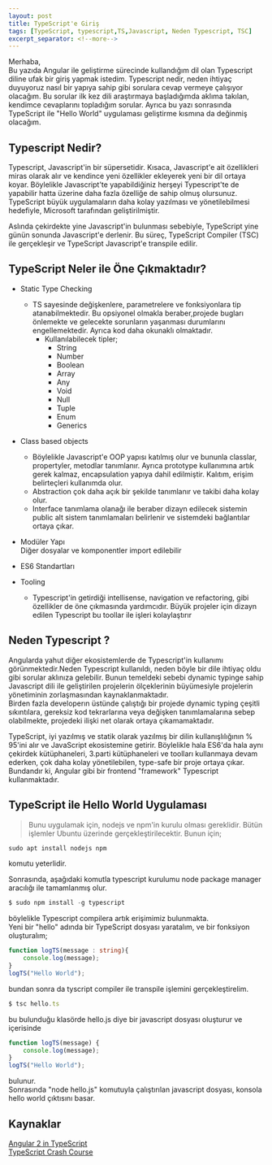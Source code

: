 ```yaml
---
layout: post
title: TypeScript'e Giriş
tags: [TypeScript, typescript,TS,Javascript, Neden Typescript, TSC]
excerpt_separator: <!--more-->
---
```


Merhaba,  
Bu yazıda Angular ile geliştirme sürecinde kullandığım dil olan Typescript diline ufak bir giriş yapmak istedim. Typescript nedir, neden ihtiyaç duyuyoruz
nasıl bir yapıya sahip gibi sorulara cevap vermeye çalışıyor olacağım. Bu sorular ilk kez dili araştırmaya başladığımda aklıma takılan, kendimce cevaplarını topladığım sorular. Ayrıca bu yazı sonrasında TypeScript ile "Hello World" uygulaması geliştirme kısmına da değinmiş olacağım.
<!--more-->




## Typescript Nedir?
Typescript, Javascript'in bir süpersetidir. Kısaca, Javascript'e ait özellikleri miras olarak alır ve kendince yeni özellikler ekleyerek yeni bir dil ortaya koyar. Böylelikle Javascript'te yapabildiğiniz herşeyi Typescript'te de yapabilir hatta üzerine daha fazla özelliğe de sahip olmuş olursunuz. TypeScript büyük uygulamaların daha kolay yazılması ve yönetilebilmesi hedefiyle, Microsoft tarafından geliştirilmiştir.  

Aslında çekirdekte yine Javascript'in bulunması sebebiyle, TypeScript yine günün sonunda Javascript'e derlenir. Bu süreç, TypeScript Compiler (TSC) ile gerçekleşir ve TypeScript Javascript'e transpile edilir.  

## TypeScript Neler ile Öne Çıkmaktadır?

* Static Type Checking
    - TS sayesinde değişkenlere, parametrelere ve fonksiyonlara tip atanabilmektedir. 
        Bu opsiyonel olmakla beraber,projede bugları önlemekte ve gelecekte sorunların yaşanması durumlarını 
        engellemektedir. Ayrıca kod daha okunaklı olmaktadır.
        - Kullanılabilecek tipler;
            - String
            - Number
            - Boolean 
            - Array
            - Any
            - Void
            - Null
            - Tuple
            - Enum
            - Generics

* Class based objects
    - Böylelikle Javascript'e OOP yapısı katılmış olur ve bununla classlar, propertyler, metodlar tanımlanır.
    Ayrıca prototype kullanımına artık gerek kalmaz, encapsulation yapıya dahil edilmiştir.
    Kalıtım, erişim belirteçleri kullanımda olur.
    - Abstraction çok daha açık bir şekilde tanımlanır ve takibi daha kolay olur.
    - Interface tanımlama olanağı ile beraber dizayn edilecek sistemin public alt sistem tanımlamaları belirlenir ve sistemdeki
    bağlantılar ortaya çıkar.

* Modüler Yapı  
    Diğer dosyalar ve komponentler import edilebilir

* ES6 Standartları

* Tooling
    - Typescript'in getirdiği intellisense, navigation ve refactoring,  gibi özellikler de öne çıkmasında yardımcıdır.
    Büyük projeler için dizayn edilen Typescript bu toollar ile işleri kolaylaştırır

## Neden Typescript ?

Angularda yahut diğer ekosistemlerde de Typescript'in kullanımı görünmektedir.Neden Typescript kullanıldı, neden böyle bir dile ihtiyaç oldu gibi
sorular aklınıza gelebilir. Bunun temeldeki sebebi dynamic typinge sahip Javascript dili ile geliştirilen projelerin ölçeklerinin büyümesiyle
projelerin yönetiminin zorlaşmasından kaynaklanmaktadır.  
Birden fazla developerın üstünde çalıştığı bir projede dynamic typing çeşitli sıkıntılara, gereksiz
kod tekrarlarına veya değişken tanımlamalarına sebep olabilmekte, projedeki ilişki net olarak ortaya çıkamamaktadır.  

TypeScript, iyi yazılmış ve statik olarak yazılmış bir dilin kullanışlılığının % 95'ini alır ve JavaScript ekosistemine getirir. Böylelikle hala ES6'da 
hala aynı çekirdek kütüphaneleri, 3.parti kütüphaneleri ve toolları kullanmaya devam ederken, çok daha kolay yönetilebilen, type-safe bir proje ortaya çıkar.
Bundandır ki, Angular gibi bir frontend "framework" Typescript kullanmaktadır.  


## TypeScript ile Hello World Uygulaması

> Bunu uygulamak için, nodejs ve npm'in kurulu olması gereklidir. Bütün işlemler Ubuntu üzerinde gerçekleştirilecektir.
Bunun için;  
```javascript
sudo apt install nodejs npm 
```
komutu yeterlidir.

Sonrasında, aşağıdaki komutla typescript kurulumu node package manager aracılığı ile tamamlanmış olur.
```javascript
$ sudo npm install -g typescript
```
böylelikle Typescript compilera artık erişimimiz bulunmakta.  
Yeni bir "hello" adında bir TypeScript dosyası yaratalım, ve bir fonksiyon oluşturalım;
```typescript
function logTS(message : string){
    console.log(message);
}
logTS("Hello World");
```
bundan sonra da tyscript compiler ile transpile işlemini gerçekleştirelim.
```javascript
$ tsc hello.ts
```
bu bulunduğu klasörde hello.js diye bir javascript dosyası oluşturur ve içerisinde 
```javascript
function logTS(message) {
    console.log(message);
}
logTS("Hello World");
```
bulunur.  
Sonrasında "node hello.js" komutuyla çalıştırılan javascript dosyası, konsola hello world çıktısını basar.

## Kaynaklar
[Angular 2 in TypeScript](https://vsavkin.com/writing-angular-2-in-typescript-1fa77c78d8e8)  
[TypeScript Crash Course](https://www.youtube.com/watch?v=NjN00cM18Z4)













